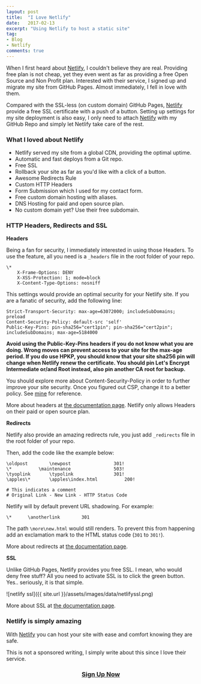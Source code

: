 ```yaml
---
layout: post
title:  "I Love Netlify"
date:   2017-02-13
excerpt: "Using Netlify to host a static site"
tag:
- Blog
- Netlify
comments: true
---
```

When I first heard about <a href="https://www.netlify.com" rel="noopener nofollow noreferrer">Netlify</a>, I couldn't believe they are real. Providing free plan is not cheap, yet they even went as far as providing a free Open Source and Non Profit plan. Interested with their service, I signed up and migrate my site from GitHub Pages. Almost immediately, I fell in love with them.

Compared with the SSL-less (on custom domain) GitHub Pages, <a href="https://www.netlify.com" rel="noopener nofollow noreferrer">Netlify</a> provide a free SSL certificate with a push of a button. Setting up settings for my site deployment is also easy, I only need to attach <a href="https://www.netlify.com" rel="noopener nofollow noreferrer">Netlify</a> with my GitHub Repo and simply let Netlify take care of the rest.

### What I loved about Netlify

* Netlify served my site from a global CDN, providing the optimal uptime.
* Automatic and fast deploys from a Git repo.
* Free SSL
* Rollback your site as far as you'd like with a click of a button.
* Awesome Redirects Rule
* Custom HTTP Headers
* Form Submission which I used for my contact form.
* Free custom domain hosting with aliases.
* DNS Hosting for paid and open source plan.
* No custom domain yet? Use their free subdomain.

### HTTP Headers, Redirects and SSL

**Headers**

Being a fan for security, I immediately interested in using those Headers. To use the feature, all you need is a <code>_headers</code> file in the root folder of your repo.
```
\*
	X-Frame-Options: DENY
	X-XSS-Protection: 1; mode=block
	X-Content-Type-Options: nosniff
```
This settings would provide an optimal security for your Netlify site. If you are a fanatic of security, add the following line:
```
Strict-Transport-Security: max-age=63072000; includeSubDomains; preload
Content-Security-Policy: default-src 'self'
Public-Key-Pins: pin-sha256="cert1pin"; pin-sha256="cert2pin"; includeSubDomains; max-age=5184000
```

**Avoid using the Public-Key-Pins headers if you do not know what you are doing. Wrong moves can prevent access to your site for the max-age period. If you do use HPKP, you should know that your site sha256 pin will change when Netlify renew the certificate. You should pin Let's Encrypt Intermediate or/and Root instead, also pin another CA root for backup.**

You should explore more about Content-Security-Policy in order to further improve your site security. Once you figured out CSP, change it to a better policy. See <a href="https://github.com/tanto259/tanto259.github.io/blob/master/_headers" rel="noopener nofollow noreferrer">mine</a> for reference.

More about headers at <a href="https://www.netlify.com/docs/headers-and-basic-auth/" rel="noopener nofollow noreferrer">the documentation page</a>. Netlify only allows Headers on their paid or open source plan.

**Redirects**

Netlify also provide an amazing redirects rule, you just add <code>_redirects</code> file in the root folder of your repo.

Then, add the code like the example below:
```
\oldpost		\newpost				301!
\*			\maintenance				503!
\tyoplink		\typolink				301!
\apples\*		\apples\index.html			200!

# This indicates a comment
# Original Link - New Link - HTTP Status Code
```
Netlify will by default prevent URL shadowing. For example:
```
\*		\anotherlink		301
```
The path <code>\more\new.html</code> would still renders. To prevent this from happening add an exclamation mark to the HTML status code (<code>301</code> to <code>301!</code>).

More about redirects at <a href="https://www.netlify.com/docs/redirects/" rel="noopener nofollow noreferrer">the documentation page</a>.

**SSL**

Unlike GitHub Pages, Netlify provides you free SSL. I mean, who would deny free stuff? All you need to activate SSL is to click the green button. Yes.. seriously, it is that simple.

![netlify ssl]({{ site.url }}/assets/images/data/netlifyssl.png)

More about SSL at <a href="https://www.netlify.com/docs/ssl/" rel="noopener nofollow noreferrer">the documentation page</a>.

### Netlify is simply amazing

With <a href="https://www.netlify.com" rel="noopener nofollow noreferrer">Netlify</a> you can host your site with ease and comfort knowing they are safe.

This is not a sponsored writing, I simply write about this since I love their service. 

<center><h3><a href="https://app.netlify.com/signup" rel="noopener nofollow noreferrer">Sign Up Now</a></h3></center>
